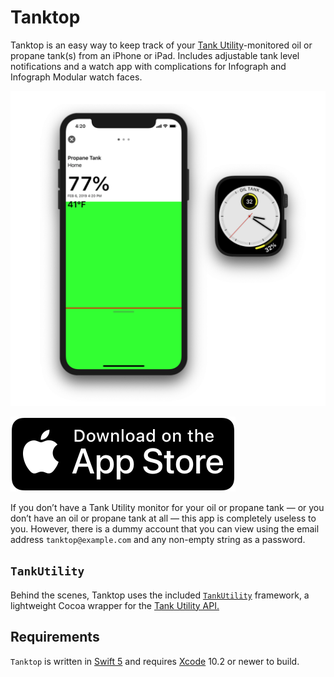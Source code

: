 # Tanktop

Tanktop is an easy way to keep track of your [Tank Utility](https://www.tankutility.com)-monitored oil or propane tank(s) from an iPhone or iPad. Includes adjustable tank level notifications and a watch app with complications for Infograph and Infograph Modular watch faces.

![](Tanktop/Tanktop.png)

[![Download on the App Store](App.svg)](https://itunes.apple.com/app/id)

If you don’t have a Tank Utility monitor for your oil or propane tank — or you don’t have an oil or propane tank at all — this app is completely useless to you. However, there is a dummy account that you can view using the email address `tanktop@example.com` and any non-empty string as a password.

## `TankUtility`

Behind the scenes, Tanktop uses the included [`TankUtility`](TankUtility) framework, a lightweight Cocoa wrapper for the [Tank Utility API.](http://apidocs.tankutility.com)

## Requirements

`Tanktop` is written in [Swift 5](https://docs.swift.org/swift-book) and requires [Xcode](https://developer.apple.com/xcode) 10.2 or newer to build.
